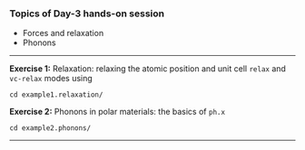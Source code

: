 ### Topics of Day-3 hands-on session

- Forces and relaxation
- Phonons

-----------
**Exercise 1:** Relaxation: relaxing the atomic position and unit cell `relax` and `vc-relax` modes using 
    
    cd example1.relaxation/
    
**Exercise 2:** Phonons in polar materials: the basics of `ph.x`

    cd example2.phonons/

------------------------------------------------------------------------

